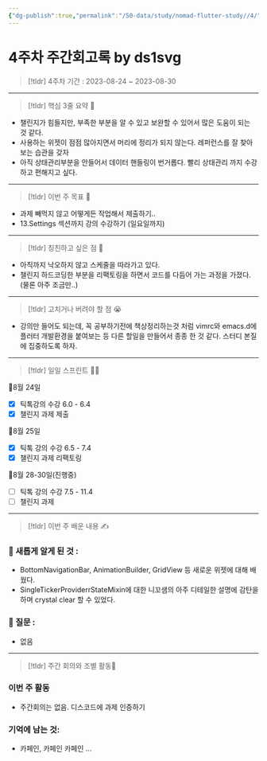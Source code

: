 ```yaml
---
{"dg-publish":true,"permalink":"/50-data/study/nomad-flutter-study//4/"}
---
```


# 4주차 주간회고록 by ds1svg

> [!tldr] 4주차
> 기간 : 2023-08-24 ~ 2023-08-30

---

> [!tldr]  핵심 3줄 요약 💖
- 챌린지가 힘들지만, 부족한 부분을 알 수 있고 보완할 수 있어서 많은 도움이 되는 것 같다.
- 사용하는 위젯이 점점 많아지면서 머리에 정리가 되지 않는다. 레퍼런스를 잘 찾아보는 습관을 갖자
-  아직 상태관리부분을 안들어서 데이터 핸들링이 번거롭다. 빨리 상태관리 까지 수강하고 편해지고 싶다.

---

> [!tldr]  이번 주 목표 🎯
- 과제 빼먹지 않고 어떻게든 작업해서 제출하기..
- 13.Settings 섹션까지 강의 수강하기 (일요일까지)

---

> [!tldr] 칭친하고 싶은 점 👏
- 아직까지 낙오하지 않고 스케줄을 따라가고 있다.
- 챌린지 하드코딩한 부분을 리팩토링을 하면서 코드를 다듬어 가는 과정을 가졌다. (물론 아주 조금만..)

---

> [!tldr] 고치거나 버려야 할 점 😭
- 강의만 들어도 되는데, 꼭 공부하기전에 책상정리하는것 처럼 vimrc와 emacs.d에 플러터 개발환경을 붙여보는 등 다른 할일을 만들어서 종종 한 것 같다. 스터디 본질에 집중하도록 하자.

---

> [!tldr] 일일 스프린트 🏃‍♀

🔽8월 24일
- [x] 틱톡강의 수강 6.0 - 6.4
- [x] 챌린지 과제 제출

🔽8월 25일
- [x] 틱톡 강의 수강 6.5 - 7.4
- [x] 챌린지 과제 리팩토링

🔽8월 28-30일(진행중)
- [ ] 틱톡 강의 수강 7.5 - 11.4 
- [ ] 챌린지 과제

---

> [!tldr]  이번 주 배운 내용 ✍️

### 🤩 새롭게 알게 된 것 :
- BottomNavigationBar,  AnimationBuilder, GridView 등 새로운 위젯에 대해 배웠다.
- SingleTickerProviderrStateMixin에 대한 니꼬샘의 아주 디테일한 설명에 감탄을 하며 crystal clear 할 수 있었다.

### 🤔 질문 :
- 없음
---

> [!tldr] 주간 회의와 조별 활동💖

### 이번 주 활동
- 주간회의는 없음. 디스코드에 과제 인증하기

### 기억에 남는 것:
- 카페인, 카페인 카페인 ...

